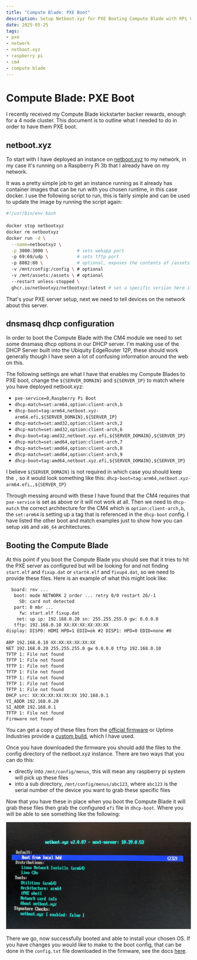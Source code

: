 ```yaml
---
title: "Compute Blade: PXE Boot"
description: Setup Netboot.xyz for PXE Booting Compute Blade with RPi CM4
date: 2025-05-25
tags:
- pxe
- network
- netboot.xyz
- raspberry pi
- cm4
- compute blade
---
```


# Compute Blade: PXE Boot

I recently received my Compute Blade kickstarter backer rewards, enough for a 4 node cluster. This document is to outline
what I needed to do in order to have them PXE boot.

## netboot.xyz

To start with I have deployed an instance on [netboot.xyz](https://netboot.xyz) to my network, in my case it's running
on a Raspberry Pi 3b that I already have on my network.

It was a pretty simple job to get an instance running as it already has container images that can be run with you chosen
runtime, in this case docker. I use the following script to run, this is fairly simple and can be used to update the image
by running the script again:

```bash
#!/usr/bin/env bash

docker stop netbootxyz
docker rm netbootxyz
docker run -d \
  --name=netbootxyz \
  -p 3000:3000 \           # sets webapp port
  -p 69:69/udp \           # sets tftp port
  -p 8082:80 \             # optional, exposes the contents of /assets
  -v /mnt/config:/config \ # optional
  -v /mnt/assets:/assets \ # optional
  --restart unless-stopped \
  ghcr.io/netbootxyz/netbootxyz:latest # set a specific version here if you don't want to update when rerunning the script
```

That's your PXE server setup, next we need to tell devices on the network about this server.

## dnsmasq dhcp configuration

In order to boot the Compute Blade with the CM4 module we need to set some dnsmasq dhcp options in our DHCP server. I'm
making use of the DHCP Server built into the Ubiquity EdgeRouter 12P, these should work generally though I have seen a lot
of confusing information around the web on this.

The following settings are what I have that enables my Compute Blades to PXE boot, change the `${SERVER_DOMAIN}` and
`${SERVER_IP}` to match where you have deployed netboot.xyz:
- `pxe-service=0,Raspberry Pi Boot`
- `dhcp-match=set:arm64,option:client-arch,b`
- `dhcp-boot=tag:arm64,netboot.xyz-arm64.efi,${SERVER_DOMAIN},${SERVER_IP}`
- `dhcp-match=set:amd32,option:client-arch,2`
- `dhcp-match=set:amd32,option:client-arch,6`
- `dhcp-boot=tag:amd32,netboot.xyz.efi,${SERVER_DOMAIN},${SERVER_IP}`
- `dhcp-match=set:amd64,option:client-arch,7`
- `dhcp-match=set:amd64,option:client-arch,8`
- `dhcp-match=set:amd64,option:client-arch,9`
- `dhcp-boot=tag:amd64,netboot.xyz.efi,${SERVER_DOMAIN},${SERVER_IP}`

I believe `${SERVER_DOMAIN}` is not required in which case you should keep the `,` so it would look something like this:
`dhcp-boot=tag:arm64,netboot.xyz-arm64.efi,,${SERVER_IP}`

Through messing around with these I have found that the CM4 requires that `pxe-service` is set as above or it will not
work at all. Then we need to `dhcp-match` the correct architecture for the CM4 which is `option:client-arch,b`, the
`set:arm64` is setting up a tag that is referenced in the `dhcp-boot` config. I have listed the other boot and match
examples just to show how you can setup `x86` and `x86_64` architectures.

## Booting the Compute Blade

At this point if you boot the Compute Blade you should see that it tries to hit the PXE server as configured but will
be looking for and not finding `start.elf` and `fixup.dat` or `start4.elf` and `fixup4.dat`, so we need to provide these
files. Here is an example of what this might look like:

```
  board: rev ...
   boot: mode NETWORK 2 order ... retry 0/0 restart 26/-1
     SD: card not detected
   part: 0 mbr ...
     fw: start.elf fixup.dat
    net: up ip: 192.168.0.20 sn: 255.255.255.0 gw: 0.0.0.0
   tftp: 192.168.0.10 XX:XX:XX:XX:XX:XX
display: DISP0: HDMI HPD=1 EDID=ok #2 DISP1: HPD=0 EDID=none #0

ARP 192.168.0.10 XX:XX:XX:XX:XX:XX
NET 192.168.0.20 255.255.255.0 gw 0.0.0.0 tftp 192.168.0.10
TFTP 1: File not found
TFTP 1: File not found
TFTP 1: File not found
TFTP 1: File not found
TFTP 1: File not found
TFTP 1: File not found
TFTP 1: File not found
DHCP src: XX:XX:XX:XX:XX:XX 192.168.0.1
YI_ADDR 192.168.0.20
SI_ADDR 192.168.0.1
TFTP 1: File not found
Firmware not found
```

You can get a copy of these files from the [official firmware](https://github.com/raspberrypi/firmware) or 
Uptime Industries provide a [custom build](https://github.com/uptime-industries/compute-blade-cm4-uefi), which I have used.

Once you have downloaded the firmware you should add the files to the config directory of the netboot.xyz instance. There
are two ways that you can do this:
- directly into `/mnt/config/menus`, this will mean any raspberry pi system will pick up these files
- into a sub directory, `/mnt/config/menus/abc123`, where `abc123` is the serial number of the device you want to grab these specific files

Now that you have these in place when you boot the Compute Blade it will grab these files then grab the configured `efi`
file in `dhcp-boot`. Where you will be able to see something like the following:

![Netboot.xyz Menu](/images/menu.jpg "Netboot.xyz Menu")

There we go, now successfully booted and able to install your chosen OS. If you have changes you would like to make to
the boot config, that can be done in the `config.txt` file downloaded in the firmware, see the docs [here](https://www.raspberrypi.com/documentation/computers/config_txt.html).
